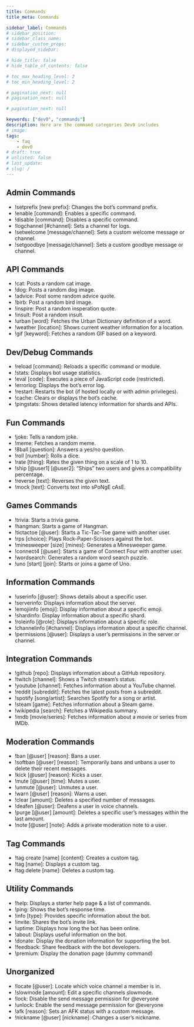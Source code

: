 ```yaml
---
title: Commands
title_meta: Commands

sidebar_label: Commands
# sidebar_position: 
# sidebar_class_name:
# sidebar_custom_props: 
# displayed_sidebar:

# hide_title: false
# hide_table_of_contents: false

# toc_max_heading_level: 2
# toc_min_heading_level: 2

# pagination_next: null
# pagination_next: null

# pagination_next: null

keywords: ["dev0", "commands"]
description: Here are the command categories Dev0 includes
# image: 
tags:
    - faq
    - dev0
# draft: true
# unlisted: false
# last_update: 
# slug: /
---
```

## Admin Commands
- !setprefix [new prefix]: Changes the bot’s command prefix.
- !enable [command]: Enables a specific command.
- !disable [command]: Disables a specific command.
- !logchannel [#channel]: Sets a channel for logs.
- !setwelcome [message/channel]: Sets a custom welcome message or channel.
- !setgoodbye [message/channel]: Sets a custom goodbye message or channel.
## API Commands
- !cat: Posts a random cat image.
- !dog: Posts a random dog image.
- !advice: Post some random advice quote.
- !birb: Post a random bird image.
- !inspire: Post a random insperation quote.
- !insult: Post a random insult.
- !urban [word]: Fetches the Urban Dictionary definition of a word.
- !weather [location]: Shows current weather information for a location.
- !gif [keyword]: Fetches a random GIF based on a keyword.
## Dev/Debug Commands
- !reload [command]: Reloads a specific command or module.
- !stats: Displays bot usage statistics.
- !eval [code]: Executes a piece of JavaScript code (restricted).
- !errorlog: Displays the bot’s error log.
- !restart: Restarts the bot (if hosted locally or with admin privileges).
- !cache: Clears or displays the bot’s cache.
- !pingstats: Shows detailed latency information for shards and APIs.
## Fun Commands
- !joke: Tells a random joke.
- !meme: Fetches a random meme.
- !8ball [question]: Answers a yes/no question.
- !roll [number]: Rolls a dice.
- !rate [thing]: Rates the given thing on a scale of 1 to 10.
- !ship [@user1] [@user2]: “Ships” two users and gives a compatibility percentage.
- !reverse [text]: Reverses the given text.
- !mock [text]: Converts text into sPoNgE cAsE.
## Games Commands
- !trivia: Starts a trivia game.
- !hangman: Starts a game of Hangman.
- !tictactoe [@user]: Starts a Tic-Tac-Toe game with another user.
- !rps [choice]: Plays Rock-Paper-Scissors against the bot.
- !minesweeper [size] [mines]: Generates a Minesweeper game.
- !connect4 [@user]: Starts a game of Connect Four with another user.
- !wordsearch: Generates a random word search puzzle.
- !uno [start] [join]: Starts or joins a game of Uno.
## Information Commands
- !userinfo [@user]: Shows details about a specific user.
- !serverinfo: Displays information about the server.
- !emojiinfo [emoji]: Display information about a specific emoji.
- !shardinfo: Display information about a specific shard.
- !roleinfo [@role]: Displays information about a specific role.
- !channelinfo [#channel]: Displays information about a specific channel.
- !permissions [@user]: Displays a user’s permissions in the server or channel.
## Integration Commands
- !github [repo]: Displays information about a GitHub repository.
- !twitch [channel]: Shows a Twitch stream’s status.
- !youtube [channel]: Fetches information about a YouTube channel.
- !reddit [subreddit]: Fetches the latest posts from a subreddit.
- !spotify [song/artist]: Searches Spotify for a song or artist.
- !steam [game]: Fetches information about a Steam game.
- !wikipedia [search]: Fetches a Wikipedia summary.
- !imdb [movie/series]: Fetches information about a movie or series from IMDb.
## Moderation Commands
- !ban [@user] [reason]: Bans a user.
- !softban [@user] [reason]: Temporarily bans and unbans a user to delete their recent messages.
- !kick [@user] [reason]: Kicks a user.
- !mute [@user] [time]: Mutes a user.
- !unmute [@user]: Unmutes a user.
- !warn [@user] [reason]: Warns a user.
- !clear [amount]: Deletes a specified number of messages.
- !deafen [@user]: Deafens a user in voice channels.
- !purge [@user] [amount]: Deletes a specific user’s messages within the last amount.
- !note [@user] [note]: Adds a private moderation note to a user.
## Tag Commands 
- !tag create [name] [content]: Creates a custom tag.
- !tag [name]: Displays a custom tag.
- !tag delete [name]: Deletes a custom tag.
## Utility Commands
- !help: Displays a starter help page & a list of commands.
- !ping: Shows the bot’s response time.
- !info [type]: Provides specific information about the bot.
- !invite: Shares the bot’s invite link.
- !uptime: Displays how long the bot has been online.
- !about: Displays useful information on the bot.
- !donate: Display the donation information for supporting the bot.
- !feedback: Share feedback with the bot developers.
- !premium: Display the donation page (dummy command)
## Unorganized
- !locate [@user]: Locate which voice channel a member is in.
- !slowmode [amount]: Edit a specific channels slowmode.
- !lock: Disable the send message permission for @everyone
- !unlock: Enable the send message permission for @everyone
- !afk [reason]: Sets an AFK status with a custom message.
- !nickname [@user] [nickname]: Changes a user’s nickname.

